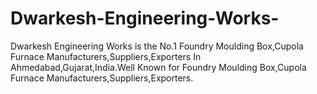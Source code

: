 # Dwarkesh-Engineering-Works-
Dwarkesh Engineering Works is the No.1 Foundry Moulding Box,Cupola Furnace Manufacturers,Suppliers,Exporters In Ahmedabad,Gujarat,India.Well Known for Foundry Moulding Box,Cupola Furnace Manufacturers,Suppliers,Exporters.
